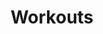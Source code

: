 ---
title: "Workouts"
draft: false
image : "images/gallery/workout/workout-1.JPG"
bg_image: "images/page-title.jpg"
category: "Keeping fit"
---